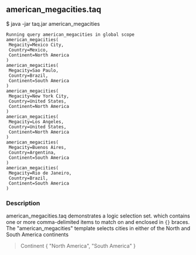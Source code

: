 ## american_megacities.taq

$ java -jar taq.jar american_megacities

```
Running query american_megacities in global scope 
american_megacities(
 Megacity=Mexico City,
 Country=Mexico,
 Continent=North America
)
american_megacities(
 Megacity=Sao Paulo,
 Country=Brazil,
 Continent=South America
)
american_megacities(
 Megacity=New York City,
 Country=United States,
 Continent=North America
)
american_megacities(
 Megacity=Los Angeles,
 Country=United States,
 Continent=North America
)
american_megacities(
 Megacity=Buenos Aires,
 Country=Argentina,
 Continent=South America
)
american_megacities(
 Megacity=Rio de Janeiro,
 Country=Brazil,
 Continent=South America
)
```

### Description

american_megacities.taq demonstrates a logic selection set. which contains one or more 
comma-delimited items to match on and enclosed in `{}` braces. The "american_megacities" 
template selects cities in either of the North and South America continents

> Continent { "North America", "South America" }